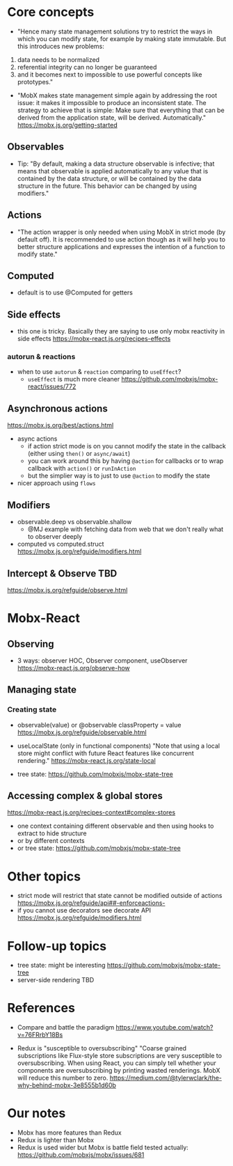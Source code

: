 # Core concepts
- "Hence many state management solutions try to restrict the ways in which you can modify state, for example by making state immutable. 
But this introduces new problems: 
1) data needs to be normalized
2) referential integrity can no longer be guaranteed 
3) and it becomes next to impossible to use powerful concepts like prototypes."

- "MobX makes state management simple again by addressing the root issue: it makes it impossible to produce an inconsistent state. 
The strategy to achieve that is simple: Make sure that everything that can be derived from the application state, will be derived. Automatically."
https://mobx.js.org/getting-started

## Observables
- Tip: "By default, making a data structure observable is infective; 
that means that observable is applied automatically to any value that is contained by the data structure, 
or will be contained by the data structure in the future. This behavior can be changed by using modifiers."

## Actions
- "The action wrapper is only needed when using MobX in strict mode (by default off). 
It is recommended to use action though as it will help you to better structure applications 
and expresses the intention of a function to modify state."

## Computed
- default is to use @Computed for getters

## Side effects
- this one is tricky. Basically they are saying to use only mobx reactivity in side effects 
https://mobx-react.js.org/recipes-effects

### autorun & reactions
- when to use `autorun` & `reaction` comparing to `useEffect`? 
    - `useEffect` is much more cleaner 
https://github.com/mobxjs/mobx-react/issues/772 

## Asynchronous actions
https://mobx.js.org/best/actions.html

- async actions
    - if action strict mode is on you cannot modify the state in the callback (either using `then()` or `async/await`)
    - you can work around this by having `@action` for callbacks or to wrap callback with `action()` or `runInAction`
    - but the simplier way is to just to use `@action` to modify the state
- nicer approach using `flows` 

## Modifiers
- observable.deep vs observable.shallow
    - @MJ example with fetching data from web that we don't really what to observer deeply
- computed vs computed.struct
https://mobx.js.org/refguide/modifiers.html

## Intercept & Observe TBD 
https://mobx.js.org/refguide/observe.html

# Mobx-React

## Observing
- 3 ways: observer HOC, Observer component, useObserver
https://mobx-react.js.org/observe-how

## Managing state
### Creating state
- observable(value) or @observable classProperty = value
https://mobx.js.org/refguide/observable.html

- useLocalState (only in functional components)
"Note that using a local store might conflict with future React features like concurrent rendering."
https://mobx-react.js.org/state-local

- tree state: https://github.com/mobxjs/mobx-state-tree

## Accessing complex & global stores
https://mobx-react.js.org/recipes-context#complex-stores

- one context containing different observable and then using hooks to extract to hide structure
- or by different contexts
- or tree state: https://github.com/mobxjs/mobx-state-tree

# Other topics
- strict mode will restrict that state cannot be modified outside of actions
https://mobx.js.org/refguide/api##-enforceactions-
- if you cannot use decorators see decorate API
https://mobx.js.org/refguide/modifiers.html

# Follow-up topics
- tree state: might be interesting
https://github.com/mobxjs/mobx-state-tree
- server-side rendering TBD

# References
- Compare and battle the paradigm
https://www.youtube.com/watch?v=76FRrbY18Bs

- Redux is "susceptible to oversubscribing"
"Coarse grained subscriptions like Flux-style store subscriptions are very susceptible to oversubscribing. 
When using React, you can simply tell whether your components are oversubscribing by printing wasted renderings. MobX will reduce this number to zero.
https://medium.com/@tylerwclark/the-why-behind-mobx-3e8555b1d60b

# Our notes
- Mobx has more features than Redux 
- Redux is lighter than Mobx
- Redux is used wider but Mobx is battle field tested actually:
https://github.com/mobxjs/mobx/issues/681

